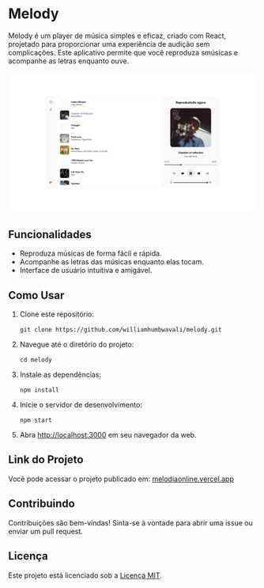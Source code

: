 # Melody

Melody é um player de música simples e eficaz, criado com React, projetado para proporcionar uma experiência de audição sem complicações. Este aplicativo permite que você reproduza smúsicas e acompanhe as letras enquanto ouve.

![Melodia](./public/assets/img/app.png)

## Funcionalidades

- Reproduza músicas de forma fácil e rápida.
- Acompanhe as letras das músicas enquanto elas tocam.
- Interface de usuário intuitiva e amigável.

## Como Usar

1. Clone este repositório:

   ```
   git clone https://github.com/williamhumbwavali/melody.git
   ```

2. Navegue até o diretório do projeto:

   ```
   cd melody
   ```

3. Instale as dependências:

   ```
   npm install
   ```

4. Inicie o servidor de desenvolvimento:

   ```
   npm start
   ```

5. Abra [http://localhost:3000](http://localhost:3000) em seu navegador da web.

## Link do Projeto

Você pode acessar o projeto publicado em: [melodiaonline.vercel.app](https://melodyonline.vercel.app)

## Contribuindo

Contribuições são bem-vindas! Sinta-se à vontade para abrir uma issue ou enviar um pull request.

## Licença

Este projeto está licenciado sob a [Licença MIT](LICENSE).
